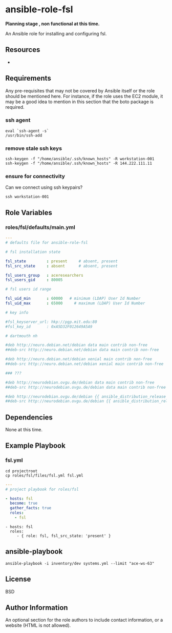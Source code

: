 
ansible-role-fsl
================

**Planning stage , non functional at this time.**

An Ansible role for installing and configuring fsl.


Resources
---------

* [](files/recipe.md)



Requirements
------------

Any pre-requisites that may not be covered by Ansible itself or the role should be mentioned here. For instance, if the role uses the EC2 module, it may be a good idea to mention in this section that the boto package is required.

### ssh agent

```shell
eval `ssh-agent -s`
/usr/bin/ssh-add
```

### remove stale ssh keys

```shell
ssh-keygen -f "/home/ansible/.ssh/known_hosts" -R workstation-001
ssh-keygen -f "/home/ansible/.ssh/known_hosts" -R 144.222.111.11
```

### ensure for connectivity

Can we connect using ssh keypairs? 

```shell
ssh workstation-001
```

Role Variables
--------------

### roles/fsl/defaults/main.yml

```yaml
---
# defaults file for ansible-role-fsl

# fsl installation state

fsl_state         : present     # absent, present
fsl_src_state     : absent      # absent, present 

fsl_users_group   : aceresearchers
fsl_users_gid     : 80005

# fsl users id range

fsl_uid_min       : 60000	# minimum (LDAP) User Id Number
fsl_uid_max       : 65000     # maximum (LDAP) User Id Number

# key info

#fsl_keyserver_url: hkp://pgp.mit.edu:80
#fsl_key_id       : 0xA5D32F012649A5A9

# dartmouth nh

#deb http://neuro.debian.net/debian data main contrib non-free
##deb-src http://neuro.debian.net/debian data main contrib non-free

#deb http://neuro.debian.net/debian xenial main contrib non-free
##deb-src http://neuro.debian.net/debian xenial main contrib non-free

### ???

#deb http://neurodebian.ovgu.de/debian data main contrib non-free
##deb-src http://neurodebian.ovgu.de/debian data main contrib non-free

#deb http://neurodebian.ovgu.de/debian {{ ansible_distribution_release }} main contrib non-free
##deb-src http://neurodebian.ovgu.de/debian {{ ansible_distribution_release }} main contrib non-free

```


Dependencies
------------

None at this time.


Example Playbook
----------------


### fsl.yml

```shell
cd projectroot
cp roles/fsl/files/fsl.yml fsl.yml
```

```yaml
---
# project playbook for roles/fsl

- hosts: fsl
  become: true
  gather_facts: true
  roles:
    - fsl
```



    - hosts: fsl
      roles:
         - { role: fsl, fsl_src_state: 'present' }

## ansible-playbook

```shell
ansible-playbook -i inventory/dev systems.yml --limit "ace-ws-63" 
```


License
-------

BSD


Author Information
------------------

An optional section for the role authors to include contact information, or a website (HTML is not allowed).
